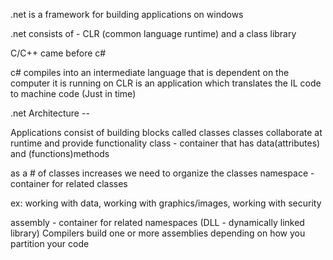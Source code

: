 .net is a framework for building applications on windows

.net consists of - CLR (common language runtime) and a class library

C/C++ came before c#

c# compiles into an intermediate language that is dependent on the computer it is running on
CLR is an application which translates the IL code to machine code (Just in time)




.net Architecture -- 

Applications consist of building blocks called classes
classes collaborate at runtime and provide functionality
class - container that has data(attributes) and (functions)methods

as a # of classes increases we need to organize the classes
namespace - container for related classes

ex: working with data, working with graphics/images, working with security


assembly - container for related namespaces (DLL - dynamically linked library)
Compilers build one or more assemblies depending on how you partition your code




